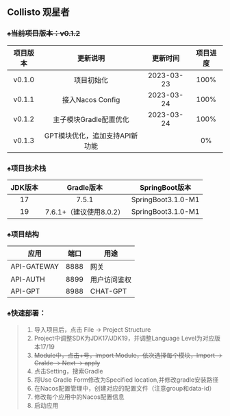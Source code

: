 ## Collisto 观星者

### ~~♠当前项目版本：v0.1.2~~

|  项目版本  |        更新说明        |    更新时间    | 项目进度 | 
|:------:|:------------------:|:----------:|:----:|
| v0.1.0 |       项目初始化        | 2023-03-23 | 100% |
| v0.1.1 |   接入Nacos Config   | 2023-03-24 | 100% |
| v0.1.2 |   主子模块Gradle配置优化   | 2023-03-24 | 100% |
| v0.1.3 | GPT模块优化，追加支持API新功能 |            |  0%  |
   
### ♠项目技术栈

| JDK版本 |     Gradle版本      |    SpringBoot版本    |
|:-----:|:-----------------:|:------------------:|
|  17   |       7.5.1       | SpringBoot3.1.0-M1 |
|  19   | 7.6.1+（建议使用8.0.2） | SpringBoot3.1.0-M1 |

### ♠项目结构

| 应用          | 端口   | 用途       |
|-------------|------|----------|
| API-GATEWAY | 8888 | 网关       |
| API-AUTH    | 8899 | 用户访问鉴权   |
| API-GPT     | 8988 | CHAT-GPT |

### ♠快速部署：
>1. 导入项目后，点击 File -> Project Structure 
>   1. Project中调整SDK为JDK17/JDK19，并调整Language Level为对应版本17/19
>   2. ~~Module中，点击+号，import Module，依次选择每个模块，Import -> Gralde -> Next -> apply~~
>2. 点击Setting，搜索Gradle
>   1. 将Use Gradle Form修改为Specified location,并修改gradle安装路径
>3. 在Nacos配置管理中，创建对应的配置文件（注意group和data-id）
>4. 修改每个应用中的Nacos配置信息
>5. 启动应用